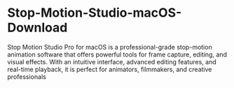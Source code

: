 # Stop-Motion-Studio-macOS-Download
Stop Motion Studio Pro for macOS is a professional-grade stop-motion animation software that offers powerful tools for frame capture, editing, and visual effects. With an intuitive interface, advanced editing features, and real-time playback, it is perfect for animators, filmmakers, and creative professionals
